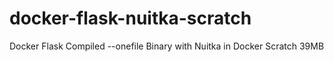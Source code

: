 # docker-flask-nuitka-scratch

Docker Flask Compiled --onefile Binary with Nuitka in Docker Scratch 39MB
